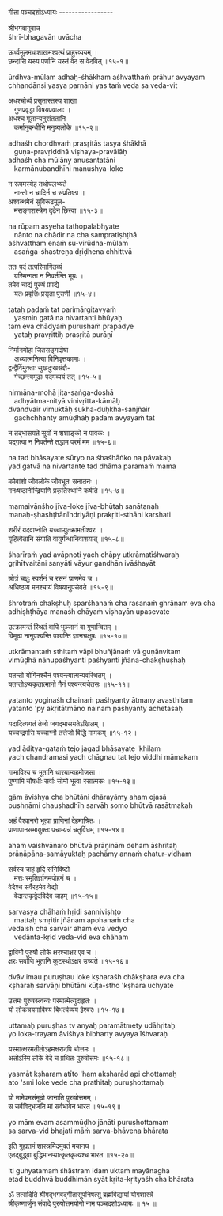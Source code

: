 गीता पञ्चदशोऽध्यायः -----------------

श्रीभगवानुवाच  
śhrī-bhagavān uvācha  

ऊर्ध्वमूलमधःशाखमश्वत्थं प्राहुरव्ययम् ।  
छन्दांसि यस्य पर्णानि यस्तं वेद स वेदवित् ॥१५-१॥  

ūrdhva-mūlam adhaḥ-śhākham aśhvatthaṁ prāhur avyayam  
chhandānsi yasya parṇāni yas taṁ veda sa veda-vit  

अधश्चोर्ध्वं प्रसृतास्तस्य शाखा  
   गुणप्रवृद्धा विषयप्रवालाः ।  
अधश्च मूलान्यनुसंततानि  
   कर्मानुबन्धीनि मनुष्यलोके ॥१५-२॥  

adhaśh chordhvaṁ prasṛitās tasya śhākhā  
   guṇa-pravṛiddhā viṣhaya-pravālāḥ  
adhaśh cha mūlāny anusantatāni  
   karmānubandhīni manuṣhya-loke  

न रूपमस्येह तथोपलभ्यते  
   नान्तो न चादिर्न च संप्रतिष्ठा ।  
अश्वत्थमेनं सुविरूढमूल-  
   मसङ्गशस्त्रेण दृढेन छित्त्वा ॥१५-३॥  

na rūpam asyeha tathopalabhyate  
   nānto na chādir na cha sampratiṣhṭhā  
aśhvattham enaṁ su-virūḍha-mūlam  
   asaṅga-śhastreṇa dṛiḍhena chhittvā  

ततः पदं तत्परिमार्गितव्यं  
   यस्मिन्गता न निवर्तन्ति भूयः ।  
तमेव चाद्यं पुरुषं प्रपद्ये  
   यतः प्रवृत्तिः प्रसृता पुराणी ॥१५-४॥  

tataḥ padaṁ tat parimārgitavyaṁ  
   yasmin gatā na nivartanti bhūyaḥ  
tam eva chādyaṁ puruṣhaṁ prapadye  
   yataḥ pravṛittiḥ prasṛitā purāṇī  

निर्मानमोहा जितसङ्गदोषा  
   अध्यात्मनित्या विनिवृत्तकामाः ।  
द्वन्द्वैर्विमुक्ताः सुखदुःखसंज्ञै-  
   र्गच्छन्त्यमूढाः पदमव्ययं तत् ॥१५-५॥  

nirmāna-mohā jita-saṅga-doṣhā  
   adhyātma-nityā vinivṛitta-kāmāḥ  
dvandvair vimuktāḥ sukha-duḥkha-sanjñair  
   gachchhanty amūḍhāḥ padam avyayaṁ tat  

न तद्भासयते सूर्यो न शशाङ्को न पावकः ।  
यद्गत्वा न निवर्तन्ते तद्धाम परमं मम ॥१५-६॥  

na tad bhāsayate sūryo na śhaśhāṅko na pāvakaḥ  
yad gatvā na nivartante tad dhāma paramaṁ mama  

ममैवांशो जीवलोके जीवभूतः सनातनः ।  
मनःषष्ठानीन्द्रियाणि प्रकृतिस्थानि कर्षति ॥१५-७॥  

mamaivānśho jīva-loke jīva-bhūtaḥ sanātanaḥ  
manaḥ-ṣhaṣhṭhānīndriyāṇi prakṛiti-sthāni karṣhati  

शरीरं यदवाप्नोति यच्चाप्युत्क्रामतीश्वरः ।  
गृहित्वैतानि संयाति वायुर्गन्धानिवाशयात् ॥१५-८॥  

śharīraṁ yad avāpnoti yach chāpy utkrāmatīśhvaraḥ  
gṛihītvaitāni sanyāti vāyur gandhān ivāśhayāt  

श्रोत्रं चक्षुः स्पर्शनं च रसनं घ्राणमेव च ।  
अधिष्ठाय मनश्चायं विषयानुपसेवते ॥१५-९॥  

śhrotraṁ chakṣhuḥ sparśhanaṁ cha rasanaṁ ghrāṇam eva cha  
adhiṣhṭhāya manaśh chāyaṁ viṣhayān upasevate  

उत्क्रामन्तं स्थितं वापि भुञ्जानं वा गुणान्वितम् ।  
विमूढा नानुपश्यन्ति पश्यन्ति ज्ञानचक्षुषः ॥१५-१०॥  

utkrāmantaṁ sthitaṁ vāpi bhuñjānaṁ vā guṇānvitam  
vimūḍhā nānupaśhyanti paśhyanti jñāna-chakṣhuṣhaḥ  

यतन्तो योगिनश्चैनं पश्यन्त्यात्मन्यवस्थितम् ।  
यतन्तोऽप्यकृतात्मानो नैनं पश्यन्त्यचेतसः ॥१५-११॥  

yatanto yoginaśh chainaṁ paśhyanty ātmany avasthitam  
yatanto 'py akṛitātmāno nainaṁ paśhyanty achetasaḥ  

यदादित्यगतं तेजो जगद्भासयतेऽखिलम् ।  
यच्चन्द्रमसि यच्चाग्नौ तत्तेजो विद्धि मामकम् ॥१५-१२॥  

yad āditya-gataṁ tejo jagad bhāsayate 'khilam  
yach chandramasi yach chāgnau tat tejo viddhi māmakam  

गामाविश्य च भूतानि धारयाम्यहमोजसा ।  
पुष्णामि चौषधीः सर्वाः सोमो भूत्वा रसात्मकः ॥१५-१३॥  

gām āviśhya cha bhūtāni dhārayāmy aham ojasā  
puṣhṇāmi chauṣhadhīḥ sarvāḥ somo bhūtvā rasātmakaḥ  

अहं वैश्वानरो भूत्वा प्राणिनां देहमाश्रितः ।  
प्राणापानसमायुक्तः पचाम्यन्नं चतुर्विधम् ॥१५-१४॥  

ahaṁ vaiśhvānaro bhūtvā prāṇināṁ deham āśhritaḥ  
prāṇāpāna-samāyuktaḥ pachāmy annaṁ chatur-vidham  

सर्वस्य चाहं हृदि संनिविष्टो  
   मत्तः स्मृतिर्ज्ञानमपोहनं च ।  
वेदैश्च सर्वैरहमेव वेद्यो  
   वेदान्तकृद्वेदविदेव चाहम् ॥१५-१५॥  

sarvasya chāhaṁ hṛidi sanniviṣhṭo  
   mattaḥ smṛitir jñānam apohanaṁ cha  
vedaiśh cha sarvair aham eva vedyo  
   vedānta-kṛid veda-vid eva chāham  

द्वाविमौ पुरुषौ लोके क्षरश्चाक्षर एव च ।  
क्षरः सर्वाणि भूतानि कूटस्थोऽक्षर उच्यते ॥१५-१६॥  

dvāv imau puruṣhau loke kṣharaśh chākṣhara eva cha  
kṣharaḥ sarvāṇi bhūtāni kūṭa-stho 'kṣhara uchyate  

उत्तमः पुरुषस्त्वन्यः परमात्मेत्युदाहृतः ।  
यो लोकत्रयमाविश्य बिभर्त्यव्यय ईश्वरः ॥१५-१७॥  

uttamaḥ puruṣhas tv anyaḥ paramātmety udāhṛitaḥ  
yo loka-trayam āviśhya bibharty avyaya īśhvaraḥ  

यस्मात्क्षरमतीतोऽहमक्षरादपि चोत्तमः ।  
अतोऽस्मि लोके वेदे च प्रथितः पुरुषोत्तमः ॥१५-१८॥  

yasmāt kṣharam atīto 'ham akṣharād api chottamaḥ  
ato 'smi loke vede cha prathitaḥ puruṣhottamaḥ  

यो मामेवमसंमूढो जानाति पुरुषोत्तमम् ।  
स सर्वविद्भजति मां सर्वभावेन भारत ॥१५-१९॥  

yo mām evam asammūḍho jānāti puruṣhottamam  
sa sarva-vid bhajati māṁ sarva-bhāvena bhārata  

इति गुह्यतमं शास्त्रमिदमुक्तं मयानघ ।  
एतद्‌बुद्ध्वा बुद्धिमान्स्यात्कृतकृत्यश्च भारत ॥१५-२०॥  

iti guhyatamaṁ śhāstram idam uktaṁ mayānagha  
etad buddhvā buddhimān syāt kṛita-kṛityaśh cha bhārata  

ॐ तत्सदिति श्रीमद्भगवद्गीतासूपनिषत्सु ब्रह्मविद्यायां योगशास्त्रे  
श्रीकृष्णार्जुन संवादे पुरुषोत्तमयोगो नाम पञ्चदशोऽध्यायः ॥ १५ ॥  
